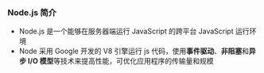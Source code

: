 ### Node.js 简介

- Node.js 是一个能够在服务器端运行 JavaScript 的跨平台 JavaScript 运行环境
- Node 采用 Google 开发的 V8 引擎运行 js 代码，使用**事件驱动**、**非阻塞**和**异步 I/O 模型**等技术来提高性能，可优化应用程序的传输量和规模
